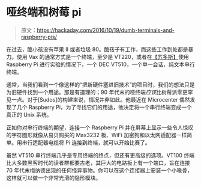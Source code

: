 # 哑终端和树莓 pi

> 原文：<https://hackaday.com/2016/10/19/dumb-terminals-and-raspberry-pis/>

在过去，酷小孩没有苹果 II 或者垃圾 80。酷孩子有工作，而这些工作到处都是暴力。使用 Vax 的通常方式是一个终端，至少是 VT220，或者在[【苏多斯】](https://sudos.wordpress.com/2016/10/18/the-vt510-the-raspi-zero-part-ii/)使用 Raspberry Pi 进行实验的情况下，一个 DEC VT510，一个单一会话，纯文本串行终端。

通常，当我们看到一个像这样的“把新硬件塞进旧技术”的项目时，我们的想法只是为旧硬件找到一个用途。那是有道理的；90 年代末的哑终端*应该*比树莓派零更罕见一点。对于[Sudos]的构建来说，情况并非如此。他最近在 Microcenter 偶然发现了几个 Raspberry Pi，为了寻找它们的用途，他决定将一个串行终端变成一个真正的 Unix 系统。

正如你对串行终端的期望，连接一个 Raspberry Pi 并在屏幕上显示一些令人惊叹的字符图形就像从易贝购买的 Max3232 板、WiFi 加密狗和以太网适配器一样简单。用串行适配器电缆将 Pi 连接到终端，就可以开始比赛了。

虽然 VT510 串行终端几乎是专用终端的终点，但还有更高级的选项。VT100 终端比大多数黑客时代的读者群都要古老，其巨大的电路板上有一个端口，旨在连接 70 年代末梅纳德出现的任何怪异事物。你可以在这个连接器上安装一个小喙骨，这样就可以做一个非常光滑的隐形模块。